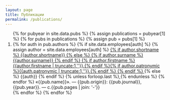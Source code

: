 ```yaml
---
layout: page
title: Публикации
permalink: /publications/
---
```

<ol>
{% for pubyear in site.data.pubs %}
{% assign publications = pubyear[1] %}
{% for pubs in publications %}
{% assign pub = pubs[1] %}
<li>
 {% for auth in pub.authors %}
  {% if site.data.employees[auth] %}
   {% assign author = site.data.employees[auth] %}
   <a href="{{site.baseurl}}/employees/#{{ name }}"> 
 	  {% if author.shortname %}
     {{author.shortname}}
    {% else %}
     {% if author.surname %} {{author.surname}} {% endif %}
     {% if author.firstname %}{{author.firstname | truncate:1,''}}.{% endif %}{% if author.patronymic %}{{auth.patronymic | truncate:1,''}}.{% endif %}
    {% endif %}
   </a>
  {% else %}
   {{auth}}
  {% endif %}
   {% unless forloop.last %},{% endunless %}
  {% endfor %} «{{pub.name}}». — {{pub.origin}}: {{pub.journal}}, {{pub.year}}. — c.{{pub.pages | join: '-'}}
	</li>
{% endfor %}
{% endfor %}
</ol>
